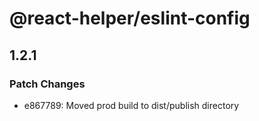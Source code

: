 # @react-helper/eslint-config

## 1.2.1

### Patch Changes

- e867789: Moved prod build to dist/publish directory
